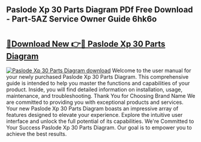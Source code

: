 ## Paslode Xp 30 Parts Diagram PDf Free Download - Part-5AZ Service Owner Guide 6hk6o

# <h2><a href="http://dfoky4.blite.top/?on=Paslode+Xp+30+Parts+Diagram">🔗Download New 👉🔴 Paslode Xp 30 Parts Diagram</a></h2>

[![Paslode Xp 30 Parts Diagram download](https://i.imgur.com/lujVjoI.png)](http://dfoky4.blite.top/?on=Paslode+Xp+30+Parts+Diagram)
Welcome to the user manual for your newly purchased Paslode Xp 30 Parts Diagram. This comprehensive guide is intended to help you master the functions and capabilities of your product. Inside, you will find detailed information on installation, usage, maintenance, and troubleshooting. Thank You for Choosing Brand Name We are committed to providing you with exceptional products and services. Your new Paslode Xp 30 Parts Diagram boasts an impressive array of features designed to elevate your experience. Explore the intuitive user interface and unlock the full potential of its capabilities. We're Committed to Your Success Paslode Xp 30 Parts Diagram. Our goal is to empower you to achieve the best results.
